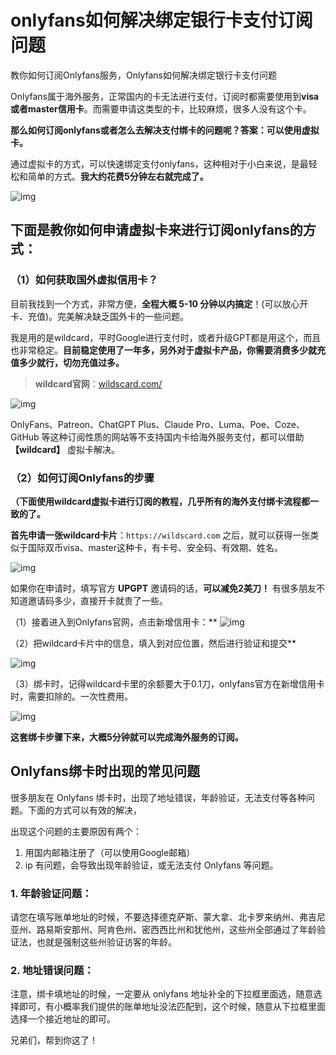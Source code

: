 # onlyfans如何解决绑定银行卡支付订阅问题
教你如何订阅Onlyfans服务，Onlyfans如何解决绑定银行卡支付问题

Onlyfans属于海外服务，正常国内的卡无法进行支付，订阅时都需要使用到**visa或者master信用卡**。而需要申请这类型的卡，比较麻烦，很多人没有这个卡。

**那么如何订阅onlyfans或者怎么去解决支付绑卡的问题呢？答案：可以使用虚拟卡。**

通过虚拟卡的方式，可以快速绑定支付onlyfans，这种相对于小白来说，是最轻松和简单的方式。**我大约花费5分钟左右就完成了。**

![img](https://pic3.zhimg.com/80/v2-0e6777cd30b3a1006416742d39f4e196_720w.jpg)


## 下面是教你如何申请虚拟卡来进行订阅onlyfans的方式：

### （1）如何获取国外虚拟信用卡？

目前我找到一个方式，非常方便，**全程大概 5-10 分钟以内搞定**！(可以放心开卡、充值)。完美解决缺乏国外卡的一些问题。

我是用的是wildcard，平时Google进行支付时，或者升级GPT都是用这个，而且也非常稳定。**目前稳定使用了一年多，另外对于虚拟卡产品，你需要消费多少就充值多少就行，切勿充值过多。**

> **wildcard官网**：[wildscard.com/](https://wildscard.com/)

![img](https://pic4.zhimg.com/80/v2-f99e221b60705c17c47701221f58ba9a_720w.jpg)


OnlyFans、Patreon、ChatGPT Plus、Claude Pro、Luma、Poe、Coze、GitHub 等这种订阅性质的网站等不支持国内卡给海外服务支付，都可以借助 **【wildcard】** 虚拟卡解决。

### （2）如何订阅Onlyfans的步骤

**（下面使用wildcard虚拟卡进行订阅的教程，几乎所有的海外支付绑卡流程都一致的了。**

**首先申请一张wildcard卡片**：`https://wildscard.com` 之后，就可以获得一张类似于国际双币visa、master这种卡，有卡号、安全码、有效期、姓名。

![img](https://pic1.zhimg.com/80/v2-ec514d4ca6d069925f3fccab026820c3_720w.jpg)


如果你在申请时，填写官方 **UPGPT** 邀请码的话，**可以减免2美刀！** 有很多朋友不知道邀请码多少，直接开卡就贵了一些。

（1）接着进入到Onlyfans官网，点击新增信用卡：**
![img](https://pic3.zhimg.com/80/v2-22ca3675d087f2f57e788cd3a863cc1f_720w.jpg)


（2）把wildcard卡片中的信息，填入到对应位置，然后进行验证和提交**

![img](https://pic4.zhimg.com/80/v2-e27cc2f4ba7d24202b0a73eaaea6ab27_720w.jpg)


（3）绑卡时，记得wildcard卡里的余额要大于0.1刀，onlyfans官方在新增信用卡时，需要扣除的。一次性费用。

![img](https://pic1.zhimg.com/80/v2-c1f132bff19e192d95e11e31be2313e4_720w.jpg)



**这套绑卡步骤下来，大概5分钟就可以完成海外服务的订阅。**

## Onlyfans绑卡时出现的常见问题

很多朋友在 Onlyfans 绑卡时，出现了地址错误，年龄验证，无法支付等各种问题。下面的方式可以有效的解决，

出现这个问题的主要原因有两个：

1. 用国内邮箱注册了（可以使用Google邮箱）
2. ip 有问题，会导致出现年龄验证，或无法支付 Onlyfans 等问题。

### 1. 年龄验证问题：

请您在填写账单地址的时候，不要选择德克萨斯、蒙大拿、北卡罗来纳州、弗吉尼亚州、路易斯安那州、阿肯色州、密西西比州和犹他州，这些州全部通过了年龄验证法，也就是强制这些州验证访客的年龄。

### 2. 地址错误问题：

注意，绑卡填地址的时候，一定要从 onlyfans 地址补全的下拉框里面选，随意选择即可，有小概率我们提供的账单地址没法匹配到，这个时候，随意从下拉框里面选择一个接近地址的即可。


兄弟们，帮到你这了！
